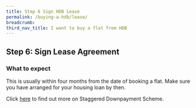 ```yaml
---
title: Step 6 Sign HDB Lease
permalink: /buying-a-hdb/lease/
breadcrumb: 
third_nav_title: I want to buy a flat from HDB
---
```


## Step 6: Sign Lease Agreement 

### What to expect

This is usually within four months from the date of booking a flat. Make sure you have arranged for your housing loan by then.

Click [here](https://www.hdb.gov.sg/cs/infoweb/residential/buying-a-flat/new/staggered-downpayment-scheme) to find out more on Staggered Downpayment Scheme.
